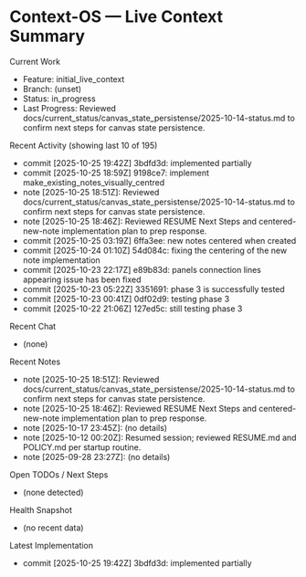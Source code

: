 # Context-OS — Live Context Summary

Current Work
- Feature: initial_live_context
- Branch: (unset)
- Status: in_progress
- Last Progress: Reviewed docs/current_status/canvas_state_persistense/2025-10-14-status.md to confirm next steps for canvas state persistence.

Recent Activity (showing last 10 of 195)
- commit [2025-10-25 19:42Z] 3bdfd3d: implemented partially
- commit [2025-10-25 18:59Z] 9198ce7: implement make_existing_notes_visually_centred
- note [2025-10-25 18:51Z]: Reviewed docs/current_status/canvas_state_persistense/2025-10-14-status.md to confirm next steps for canvas state persistence.
- note [2025-10-25 18:46Z]: Reviewed RESUME Next Steps and centered-new-note implementation plan to prep response.
- commit [2025-10-25 03:19Z] 6ffa3ee: new notes centered when created
- commit [2025-10-24 01:10Z] 54d084c: fixing the centering of the new note implementation
- commit [2025-10-23 22:17Z] e89b83d: panels connection lines appearing issue has been fixed
- commit [2025-10-23 05:22Z] 3351691: phase 3 is successfully tested
- commit [2025-10-23 00:41Z] 0df02d9: testing phase 3
- commit [2025-10-22 21:06Z] 127ed5c: still testing phase 3

Recent Chat
- (none)

Recent Notes
- note [2025-10-25 18:51Z]: Reviewed docs/current_status/canvas_state_persistense/2025-10-14-status.md to confirm next steps for canvas state persistence.
- note [2025-10-25 18:46Z]: Reviewed RESUME Next Steps and centered-new-note implementation plan to prep response.
- note [2025-10-17 23:45Z]: (no details)
- note [2025-10-12 00:20Z]: Resumed session; reviewed RESUME.md and POLICY.md per startup routine.
- note [2025-09-28 23:27Z]: (no details)

Open TODOs / Next Steps
- (none detected)

Health Snapshot
- (no recent data)

Latest Implementation
- commit [2025-10-25 19:42Z] 3bdfd3d: implemented partially
